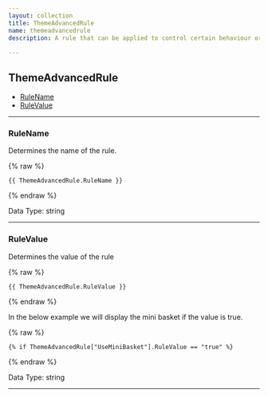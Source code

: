 ```yaml
---
layout: collection
title: ThemeAdvancedRule
name: themeadvancedrule
description: A rule that can be applied to control certain behaviour or logic within the theme. The value of the rule is obtained by using the RuleName to look it up in the model dictionary.  
 
---
```


## ThemeAdvancedRule

* [RuleName](#rulename)
* [RuleValue](#rulevalue)

---

<a name="rulename"></a>
### RuleName
Determines the name of the rule.

{% raw %}
```liquid
{{ ThemeAdvancedRule.RuleName }}

```
{% endraw %}

Data Type: string

---

<a name="rulevalue"></a>
### RuleValue
Determines the value of the rule

{% raw %}
```liquid
{{ ThemeAdvancedRule.RuleValue }}

```
{% endraw %}

In the below example we will display the mini basket if the value is true.

{% raw %}
```liquid
{% if ThemeAdvancedRule["UseMiniBasket"].RuleValue == "true" %}

```
{% endraw %}

Data Type: string

---